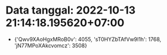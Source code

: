 # Data tanggal: 2022-10-13 21:14:18.195620+07:00

* {'Qwv9XAoHgxMRoB0v': 4055, 'sT0HYZbTAfVw9l1h': 1768, 'jN77MPoXAkcvomcz': 3508}
